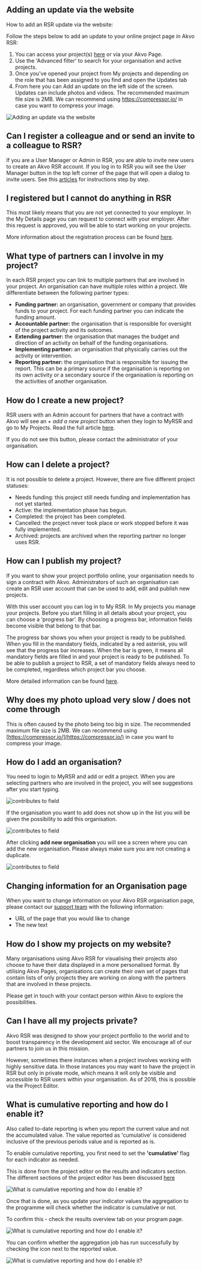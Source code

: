 ## Adding an update via the website
How to add an RSR update via the website:

Follow the steps below to add an update to your online project page in Akvo RSR:

1. You can access your project(s) [here](https://rsr.akvo.org) or via your Akvo Page.
2. Use the 'Advanced filter' to search for your organisation and active projects.
3. Once you've opened your project from My projects and depending on the role that has been assigned to you find and open the Updates tab
4. From  here you can Add an update on the left side of the screen. Updates can include photos and videos. The recommended maximum file size is 2MB. We can recommend using https://compressor.io/ in case you want to compress your image.

![Adding an update via the website](media/add_project_update.png)


## Can I register a colleague and or send an invite to a colleague to RSR?
If you are a User Manager or Admin in RSR, you are able to invite new users to create an Akvo RSR account. If you log in to RSR you will see the User Manager button in the top left corner of the page that will open a dialog to invite users. See this [articles](enumerators.md) for instructions step by step.



## I registered but I cannot do anything in RSR
This most likely means that you are not yet connected to your employer. In the My Details page you can request to connect with your employer. After this request is approved, you will be able to start working on your projects.

More information about the registration process can be found [here](access.md).


## What type of partners can I involve in my project?
In each RSR project you can link to multiple partners that are involved in your project. An organisation can have multiple roles within a project. We differentiate between the following partner types:

- **Funding partner:** an organisation, government or company that provides funds to your project. For each funding partner you can indicate the funding amount.
- **Accountable partner:** the organisation that is responsible for oversight of the project activity and its outcomes.
- **Extending partner:** the organisation that manages the budget and direction of an activity on behalf of the funding organisations.
- **Implementing partner:** an organisation that physically carries out the activity or intervention.
- **Reporting partner:** the organisation that is responsible for issuing the report. This can be a primary source if the organisation is reporting on its own activity or a secondary source if the organisation is reporting on the activities of another organisation.


## How do I create a new project?
RSR users with an Admin account for partners that have a contract with Akvo will see an *+ add a new project* button when they login to MyRSR and go to My Projects. Read the full article [here](project_editor.md).

If you do not see this button, please contact the administrator of your organisation.


## How can I delete a project?
It is not possible to delete a project. However, there are five different project statuses:

- Needs funding: this project still needs funding and implementation has not yet started.
- Active: the implementation phase has begun.
- Completed: the project has been completed.
- Cancelled: the project never took place or work stopped before it was fully implemented.
- Archived: projects are archived when the reporting partner no longer uses RSR.


## How can I publish my project?
If you want to show your project portfolio online, your organisation needs to sign a contract with Akvo. Administrators of such an organisation can create an RSR user account that can be used to add, edit and publish new projects.

With this user account you can log in to My RSR. In My projects you manage your projects. Before you start filling in all details about your project, you can choose a ‘progress bar’. By choosing a progress bar, information fields become visible that belong to that bar.

The progress bar shows you when your project is ready to be published. When you fill in the mandatory fields, indicated by a red asterisk, you will see that the progress bar increases. When the bar is green, it means all mandatory fields are filled in and your project is ready to be published. To be able to publish a project to RSR, a set of mandatory fields always need to be completed, regardless which project bar you choose.

More detailed information can be found [here](project_editor.md).


## Why does my photo upload very slow / does not come through
This is often caused by the photo being too big in size. The recommended maximum file size is 2MB. We can recommend using [https://compressor.io/](https://compressor.io/) in case you want to compress your image.



## How do I add an organisation?
You need to login to MyRSR and add or edit a project. When you are selecting partners who are involved in the project, you will see suggestions after you start typing.

![contributes to field](media/add_partner_1.png)

If the organisation you want to add does not show up in the list you will be given the possibility to add this organisation.

![contributes to field](media/add_partner_2.png)

After clicking **add new organisation** you will see a screen where you can add the new organisation. Please always make sure you are not creating a duplicate.

![contributes to field](media/add_partner_3.png)

## Changing information for an Organisation page
When you want to change information on your Akvo RSR organisation page, please contact our [support team](../contact.md) with the following information:

- URL of the page that you would like to change 
- The new text


## How do I show my projects on my website?
Many organisations using Akvo RSR for visualising their projects also choose to have their data displayed in a more personalised format. By utilising Akvo Pages, organisations can create their own set of pages that contain lists of only projects they are working on along with the partners that are involved in these projects.

Please get in touch with your contact person within Akvo to explore the possibilities.


## Can I have all my projects private?
Akvo RSR was designed to show your project portfolio to the world and to boost transparency in the development aid sector. We encourage all of our partners to join us in this mission.

However, sometimes there instances when a project involves working with highly sensitive data. In those instances you may want to have the project in RSR but only in private mode, which means it will only be visible and accessible to RSR users within your organisation. As of 2016, this is possible via the Project Editor.

## What is cumulative reporting and how do I enable it?
Also called to-date reporting is when you report the current value and not the accumulated value. The value reported as 'cumulative' is considered inclusive of the previous periods value and is reported as is.

To enable cumulative reporting, you first need to set the **'cumulative'** flag for each indicator as needed.

This is done from the project editor on the results and indicators section. The different sections of the project editor has been discussed [here](project_editor.md)

![What is cumulative reporting and how do I enable it?](media/cumulative_flag.png)

Once that is done, as you update your indicator values the aggregation to the programme will check whether the indicator is cumulative or not.

To confirm this - check the results overview tab on your program page.

![What is cumulative reporting and how do I enable it?](media/results_overview_tab_cumulative_1.png)

You can confirm whether the aggregation job has run successfully by checking the icon next to the reported value.

![What is cumulative reporting and how do I enable it?](media/results_overview_tab_cumulative_2.png)